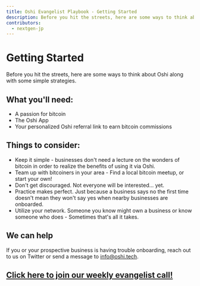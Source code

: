 ```yaml
---
title: Oshi Evangelist Playbook - Getting Started
description: Before you hit the streets, here are some ways to think about Oshi along with some simple strategies.
contributors:
  - nextgen-jp
---
```


# Getting Started

Before you hit the streets, here are some ways to think about Oshi along with some simple strategies.

## What you'll need:

- A passion for bitcoin
- The Oshi App
- Your personalized Oshi referral link to earn bitcoin commissions

## Things to consider:

- Keep it simple - businesses don't need a lecture on the wonders of bitcoin in order to realize the benefits of using it via Oshi.
- Team up with bitcoiners in your area - Find a local bitcoin meetup, or start your own!
- Don't get discouraged. Not everyone will be interested... yet.
- Practice makes perfect. Just because a business says no the first time doesn't mean they won't say yes when nearby businesses are onboarded.
- Utilize your network. Someone you know might own a business or know someone who does - Sometimes that's all it takes.

## We can help

If you or your prospective business is having trouble onboarding, reach out to us on Twitter or send a message to info@oshi.tech.

## [Click here to join our weekly evangelist call!](https://calendly.com/doowta/evangelist)
